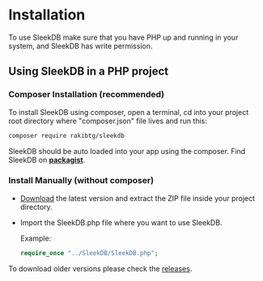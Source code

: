 <!--METADATA
{
    "title": "Installation",
    "url": "Installation",
    "icon": "play"
}
!METADATA-->

# Installation

To use SleekDB make sure that you have PHP up and running in your system, and SleekDB has write permission.

## Using SleekDB in a PHP project

### Composer Installation (recommended)

To install SleekDB using composer, open a terminal, cd into your project root directory where "composer.json" file lives and run this:

```sh
composer require rakibtg/sleekdb
```

SleekDB should be auto loaded into your app using the composer.
Find SleekDB on **<a rel="noopener nofollow" href="https://packagist.org/packages/rakibtg/sleekdb" target="_blank">packagist</a>**.

### Install Manually (without composer)

- <a rel="noopener nofollow" href=" https://github.com/rakibtg/SleekDB/archive/master.zip">Download</a> the latest version and extract the ZIP file inside your project directory.
- Import the SleekDB.php file where you want to use SleekDB.

  Example:

  ```php
  require_once "../SleekDB/SleekDB.php";
  ```

To download older versions please check the <a rel="noopener nofollow" target="_blank" title="Click here to download old versions" href="https://github.com/rakibtg/SleekDB/releases">releases</a>.
